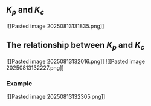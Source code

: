 ## $K_p$ and $K_c$
![[Pasted image 20250813131835.png]]

## The relationship between $K_p$ and $K_c$
![[Pasted image 20250813132016.png]]
![[Pasted image 20250813132227.png]]

### Example
![[Pasted image 20250813132305.png]]